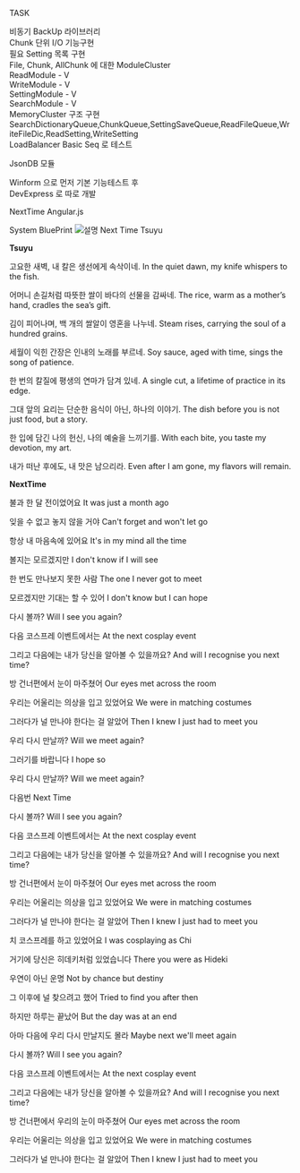 TASK

비동기 BackUp 라이브러리  
Chunk 단위 I/O 기능구현  
필요 Setting 목록 구현  
File, Chunk, AllChunk 에 대한 ModuleCluster  
ReadModule    - V  
WriteModule   - V  
SettingModule - V  
SearchModule  - V  
MemoryCluster 구조 구현  
SearchDictionaryQueue,ChunkQueue,SettingSaveQueue,ReadFileQueue,WriteFileDic,ReadSetting,WriteSetting  
LoadBalancer Basic Seq 로 테스트  
  
JsonDB 모듈  
  
Winform 으로 먼저 기본 기능테스트 후  
DevExpress 로 따로 개발  
  
NextTime Angular.js  
  
System BluePrint
![설명](https://user-images.githubusercontent.com/사용자ID/이미지파일명.png)
Next Time Tsuyu  

**Tsuyu**

고요한 새벽, 내 칼은 생선에게 속삭이네.
In the quiet dawn, my knife whispers to the fish.

어머니 손길처럼 따뜻한 쌀이 바다의 선물을 감싸네.
The rice, warm as a mother’s hand, cradles the sea’s gift.

김이 피어나며, 백 개의 쌀알이 영혼을 나누네.
Steam rises, carrying the soul of a hundred grains.

세월이 익힌 간장은 인내의 노래를 부르네.
Soy sauce, aged with time, sings the song of patience.

한 번의 칼질에 평생의 연마가 담겨 있네.
A single cut, a lifetime of practice in its edge.

그대 앞의 요리는 단순한 음식이 아닌, 하나의 이야기.
The dish before you is not just food, but a story.

한 입에 담긴 나의 헌신, 나의 예술을 느끼기를.
With each bite, you taste my devotion, my art.

내가 떠난 후에도, 내 맛은 남으리라.
Even after I am gone, my flavors will remain.

**NextTime**

불과 한 달 전이었어요
It was just a month ago

잊을 수 없고 놓지 않을 거야
Can't forget and won't let go

항상 내 마음속에 있어요
It's in my mind all the time

볼지는 모르겠지만
I don't know if I will see

한 번도 만나보지 못한 사람
The one I never got to meet

모르겠지만 기대는 할 수 있어
I don't know but I can hope

다시 볼까?
Will I see you again?

다음 코스프레 이벤트에서는
At the next cosplay event

그리고 다음에는 내가 당신을 알아볼 수 있을까요?
And will I recognise you next time?

방 건너편에서 눈이 마주쳤어
Our eyes met across the room

우리는 어울리는 의상을 입고 있었어요
We were in matching costumes

그러다가 널 만나야 한다는 걸 알았어
Then I knew I just had to meet you

우리 다시 만날까?
Will we meet again?

그러기를 바랍니다
I hope so

우리 다시 만날까?
Will we meet again?

다음번
Next Time

다시 볼까?
Will I see you again?

다음 코스프레 이벤트에서는
At the next cosplay event

그리고 다음에는 내가 당신을 알아볼 수 있을까요?
And will I recognise you next time?

방 건너편에서 눈이 마주쳤어
Our eyes met across the room

우리는 어울리는 의상을 입고 있었어요
We were in matching costumes

그러다가 널 만나야 한다는 걸 알았어
Then I knew I just had to meet you

치 코스프레를 하고 있었어요
I was cosplaying as Chi

거기에 당신은 히데키처럼 있었습니다
There you were as Hideki

우연이 아닌 운명
Not by chance but destiny

그 이후에 널 찾으려고 했어
Tried to find you after then

하지만 하루는 끝났어
But the day was at an end

아마 다음에 우리 다시 만날지도 몰라
Maybe next we'll meet again

다시 볼까?
Will I see you again?

다음 코스프레 이벤트에서는
At the next cosplay event

그리고 다음에는 내가 당신을 알아볼 수 있을까요?
And will I recognise you next time?

방 건너편에서 우리의 눈이 마주쳤어
Our eyes met across the room

우리는 어울리는 의상을 입고 있었어요
We were in matching costumes

그러다가 널 만나야 한다는 걸 알았어
Then I knew I just had to meet you
